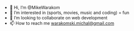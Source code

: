 - 👋 Hi, I’m @MikeWarakom
- 👀 I’m interested in (sports, movies, music and coding) = fun
- 💞️ I’m looking to collaborate on web development
- 📫 How to reach me warakomski.michal@gmail.com

<!---
MikeWarakom/MikeWarakom is a ✨ special ✨ repository because its `README.md` (this file) appears on your GitHub profile.
You can click the Preview link to take a look at your changes.
--->
